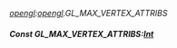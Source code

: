 _[opengl](../../modules/opengl/opengl-module.md):[opengl](../../modules/opengl/opengl-module.md).GL\_MAX\_VERTEX\_ATTRIBS_
##### Const GL\_MAX\_VERTEX\_ATTRIBS:[Int](../../modules/wonkey/wonkey-types-int.md)
